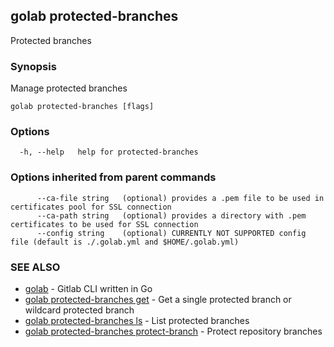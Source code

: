 ## golab protected-branches

Protected branches

### Synopsis


Manage protected branches

```
golab protected-branches [flags]
```

### Options

```
  -h, --help   help for protected-branches
```

### Options inherited from parent commands

```
      --ca-file string   (optional) provides a .pem file to be used in certificates pool for SSL connection
      --ca-path string   (optional) provides a directory with .pem certificates to be used for SSL connection
      --config string    (optional) CURRENTLY NOT SUPPORTED config file (default is ./.golab.yml and $HOME/.golab.yml)
```

### SEE ALSO
* [golab](golab.md)	 - Gitlab CLI written in Go
* [golab protected-branches get](golab_protected-branches_get.md)	 - Get a single protected branch or wildcard protected branch
* [golab protected-branches ls](golab_protected-branches_ls.md)	 - List protected branches
* [golab protected-branches protect-branch](golab_protected-branches_protect-branch.md)	 - Protect repository branches

